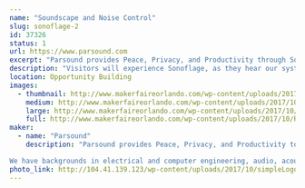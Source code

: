 ```yaml
---
name: "Soundscape and Noise Control"
slug: sonoflage-2
id: 37326
status: 1
url: https://www.parsound.com
excerpt: "Parsound provides Peace, Privacy, and Productivity through Sound and Noise Control.  We have invented the World's First Smart Soundscape.  We call it, \"Sonoflage\". "
description: "Visitors will experience Sonoflage, as they hear our system running with adaptive Sound Camoflage, and without it, just playing music.  w"
location: Opportunity Building
images:
  - thumbnail: http://www.makerfaireorlando.com/wp-content/uploads/2017/10/RecordAlarge.png
    medium: http://www.makerfaireorlando.com/wp-content/uploads/2017/10/RecordAlarge.png
    large: http://www.makerfaireorlando.com/wp-content/uploads/2017/10/RecordAlarge.png
    full: http://www.makerfaireorlando.com/wp-content/uploads/2017/10/RecordAlarge.png
maker:
  - name: "Parsound"
    description: "Parsound provides Peace, Privacy, and Productivity to the world through sound. 

We have backgrounds in electrical and computer engineering, audio, acoustics, music, modeling, simulation, and building ventures that help others. "
photo_link: http://104.41.139.123/wp-content/uploads/2017/10/simpleLogo.png
---
```

